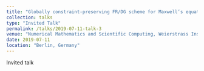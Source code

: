 ```yaml
---
title: "Globally constraint-preserving FR/DG scheme for Maxwell’s equations at all orders"
collection: talks
type: "Invited Talk"
permalink: /talks/2019-07-11-talk-3
venue: "Numerical Mathematics and Scientific Computing, Weierstrass Institute for Applied Analysis and Stochastics"
date: 2019-07-11
location: "Berlin, Germany"
---
```


Invited talk

